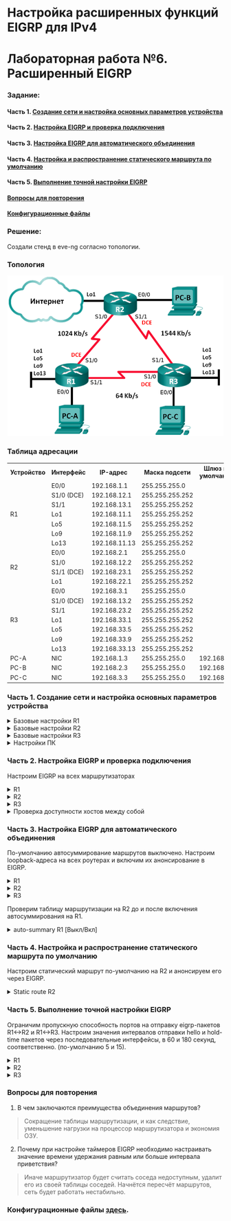 ﻿# Настройка расширенных функций EIGRP для IPv4
# Лабораторная работа №6. Расширенный EIGRP



### Задание:

#### Часть 1. [Создание сети и настройка основных параметров устройства](README.md#часть-1-создание-сети-инастройка-основных-параметров-устройства-1)

#### Часть 2. [Настройка EIGRP и проверка подключения](README.md#часть-2-настройка-eigrp-ипроверка-подключения-1)

#### Часть 3. [Настройка EIGRP для автоматического объединения](README.md#часть-3-настройка-eigrp-для-автоматического-объединения-1)

#### Часть 4. [Настройка и распространение статического маршрута по умолчанию](README.md#часть-4-настройка-ираспространение-статического-маршрута-по-умолчанию-1)

#### Часть 5. [Выполнение точной настройки EIGRP](README.md#часть-5-выполнение-точной-настройки-eigrp-1)

#### [Вопросы для повторения](README.md#вопросы-для-повторения-1)

#### [Конфигурационные файлы](README.md#конфигурационные-файлы-здесь)


### Решение:

Создали стенд в eve-ng согласно топологии.
### Топология
![network](network.png)

### Таблица адресации

<table>
  <tr>
    <th>Устройство</th>
    <th>Интерфейс</th>
    <th>IP-адрес</th>
    <th>Маска подсети</th>
    <th>Шлюз по умолчанию</th>
  </tr>
  <tr>
    <td rowspan="7">R1</td>
    <td>E0/0</td>
    <td>192.168.1.1</td>
    <td>255.255.255.0</td>
    <td rowspan="18"></td>
  </tr>
  <tr>
    <td>S1/0 (DCE)</td>
    <td>192.168.12.1</td>
    <td>255.255.255.252</td>
  </tr>
  <tr>
    <td>S1/1</td>
    <td>192.168.13.1</td>
    <td>255.255.255.252</td>
  </tr>
  <tr>
    <td>Lo1</td>
    <td>192.168.11.1</td>
    <td>255.255.255.252</td>
  </tr>
  <tr>
    <td>Lo5</td>
    <td>192.168.11.5</td>
    <td>255.255.255.252</td>
  </tr>
    <tr>
    <td>Lo9</td>
    <td>192.168.11.9</td>
    <td>255.255.255.252</td>
  </tr>
    <tr>
    <td>Lo13</td>
    <td>192.168.11.13</td>
    <td>255.255.255.252</td>
  </tr>

  <tr>
    <td rowspan="4">R2</td>
    <td>E0/0</td>
    <td>192.168.2.1</td>
    <td>255.255.255.0</td>
  </tr>
  <tr>
    <td>S1/0</td>
    <td>192.168.12.2</td>
    <td>255.255.255.252</td>
  </tr>
  <tr>
    <td>S1/1 (DCE)</td>
    <td>192.168.23.1</td>
    <td>255.255.255.252</td>
  </tr>
  <tr>
    <td>Lo1</td>
    <td>192.168.22.1</td>
    <td>255.255.255.252</td>
  </tr>
  <tr>
    <td rowspan="7">R3</td>
    <td>E0/0</td>
    <td>192.168.3.1</td>
    <td>255.255.255.0</td>
  </tr>
  <tr>
    <td>S1/0 (DCE)</td>
    <td>192.168.13.2</td>
    <td>255.255.255.252</td>
  </tr>
  <tr>
    <td>S1/1</td>
    <td>192.168.23.2</td>
    <td>255.255.255.252</td>
  </tr>
  <tr>
    <td>Lo1</td>
    <td>192.168.33.1</td>
    <td>255.255.255.252</td>
  </tr>
  <tr>
    <td>Lo5</td>
    <td>192.168.33.5</td>
    <td>255.255.255.252</td>
  </tr>
  <tr>
    <td>Lo9</td>
    <td>192.168.33.9</td>
    <td>255.255.255.252</td>
  </tr>
  <tr>
    <td>Lo13</td>
    <td>192.168.33.13</td>
    <td>255.255.255.252</td>
  </tr>
  <tr>
    <td>PC-A</td>
    <td>NIC</td>
    <td>192.168.1.3</td>
    <td>255.255.255.0</td>
    <td>192.168.1.1</td>
  </tr>
  <tr>
    <td>PC-B</td>
    <td>NIC</td>
    <td>192.168.2.3</td>
    <td>255.255.255.0</td>
    <td>192.168.2.1</td>
  </tr>
  <tr>
    <td>PC-C</td>
    <td>NIC</td>
    <td>192.168.3.3</td>
    <td>255.255.255.0</td>
    <td>192.168.3.1</td>
  </tr>
</table>

### Часть 1. Создание сети и настройка основных параметров устройства

<details>
 <summary>Базовые настройки R1</summary>

``` bash
Router>
Router>ena
Router#conf t
Router(config)#hostname R1
R1(config)#no logging console
R1(config)#no ip domain-lookup
R1(config)#service password-encryption 
R1(config)#enable secret class
R1(config)#line console 0
R1(config-line)#password cisco
R1(config-line)#logging synchronous
R1(config-line)#login
R1(config-line)#exit
R1(config)#line vty 0 4
R1(config-line)#password cisco
R1(config-line)#logging synchronous
R1(config-line)#login
R1(config-line)#exit
R1(config)#exit
R1#wr
Building configuration...
[OK]
R1#
R1#conf t
R1(config)#int e0/0
R1(config-if)#ip address 192.168.1.1 255.255.255.0
R1(config-if)#no shutdown
R1(config-if)#end
R1#
R1#conf t
R1(config)#int s1/0
R1(config-if)#ip address 192.168.12.1 255.255.255.252
Invalid address
R1(config-if)#clock rate 128000
R1(config-if)#no shutdown
R1(config-if)#end
R1#
R1#conf t
R1(config)#int s1/1
R1(config-if)#ip address 192.168.13.1 255.255.255.252
Invalid address
R1(config-if)#no shutdown
R1(config-if)#end
R1#wr
Building configuration...
[OK]
```
</details>

<details>
 <summary>Базовые настройки R2</summary>

``` bash
Router>
Router>ena
Router#conf t
Router(config)#hostname R2
R2(config)#no logging console
R2(config)#no ip domain-lookup
R2(config)#service password-encryption 
R2(config)#enable secret class
R2(config)#line console 0
R2(config-line)#password cisco
R2(config-line)#logging synchronous
R2(config-line)#login
R2(config-line)#exit
R2(config)#line vty 0 4
R2(config-line)#password cisco
R2(config-line)#logging synchronous
R2(config-line)#login
R2(config-line)#exit
R2(config)#exit
R2#wr
Building configuration...
[OK]
R2#
R2#conf t
R2(config)#int e0/0
R2(config-if)#ip address 192.168.2.1 255.255.255.0
R2(config-if)#no shutdown
R2(config-if)#end
R2#
R2#conf t
R2(config)#int s1/0
R2(config-if)#ip address 192.168.12.2 255.255.255.252
Invalid address
R2(config-if)#no shutdown
R2(config-if)#end
R2#
R2#conf t
R2(config)#int s1/1
R2(config-if)#ip address 192.168.23.1 255.255.255.252
Invalid address
R2(config-if)#clock rate 128000
R2(config-if)#no shutdown
R2(config-if)#end
R2#wr
Building configuration...
[OK]
```
</details>

<details>
 <summary>Базовые настройки R3</summary>

``` bash
Router>ena
Router#conf t
Router(config)#hostname R3
R3(config)#no logging console
R3(config)#no ip domain-lookup
R3(config)#service password-encryption 
R3(config)#enable secret class
R3(config)#line console 0
R3(config-line)#password cisco
R3(config-line)#logging synchronous
R3(config-line)#login
R3(config-line)#exit
R3(config)#line vty 0 4
R3(config-line)#password cisco
R3(config-line)#logging synchronous
R3(config-line)#login
R3(config-line)#exit
R3(config)#exit
R3#wr
Building configuration...
[OK]
R3#
R3#conf t
R3(config)#int e0/0
R3(config-if)#ip address 192.168.3.1 255.255.255.0
R3(config-if)#no shutdown
R3(config-if)#end
R3#
R3#conf t
R3(config)#int s1/0
R3(config-if)#ip address 192.168.13.2 255.255.255.252
Invalid address
R3(config-if)#clock rate 128000
R3(config-if)#no shutdown
R3(config-if)#end
R3#
R3#conf t
R3(config)#int s1/1
R3(config-if)#ip address 192.168.23.2 255.255.255.252
Invalid address
R3(config-if)#no shutdown
R3(config-if)#end
R3#wr
Building configuration...
[OK]
```
</details>

<details>
 <summary>Настройки ПК</summary>

PC-A
``` bash
VPCS> set pcname PC-A

PC-A> ip 192.168.1.3/24 192.168.1.1
Checking for duplicate address...
PC1 : 192.168.1.3 255.255.255.0 gateway 192.168.1.1
```
PC-B
``` bash
VPCS> set pcname PC-B

PC-B> ip 192.168.2.3/24 192.168.2.1
Checking for duplicate address...
PC1 : 192.168.2.3 255.255.255.0 gateway 192.168.2.1
```
PC-C
``` bash
VPCS> set pcname PC-C

PC-C> ip 192.168.3.3/24 192.168.3.1
Checking for duplicate address...
PC1 : 192.168.3.3 255.255.255.0 gateway 192.168.3.1
```
</details>

### Часть 2. Настройка EIGRP и проверка подключения

Настроим EIGRP на всех маршрутизаторах
<details>
 <summary>R1</summary>

``` bash
R1#conf t
R1(config)#router eigrp 1
R1(config-router)#network 192.168.1.0 0.0.0.255
R1(config-router)#network 192.168.12.0 0.0.0.3
R1(config-router)#network 192.168.13.0 0.0.0.3
R1(config-router)#passive-interface e0/0
R1(config)#exit
R1(config)#int s1/0
R1(config-if)#band
R1(config-if)#bandwidth 1024
R1(config-if)#int s1/1
R1(config-if)#band
R1(config-if)#bandwidth 64
R1(config-if)#end
R1#wr
```
</details>

<details>
 <summary>R2</summary>

``` bash
R2#conf t
R2(config)#router eigrp 1
R2(config-router)#network 192.168.2.0
R2(config-router)#network 192.168.12.0 0.0.0.3
R2(config-router)#network 192.168.23.0 0.0.0.3
R2(config-router)#passive-interface e0/0
R2(config-router)#exit
R2(config)#int s1/0
R2(config-if)#band
R2(config-if)#bandwidth 1024
R2(config-if)#int s1/1
R2(config-if)#band
R2(config-if)#bandwidth 1544
R2(config-if)#end
R2#wr
```
</details>

<details>
 <summary>R3</summary>

``` bash
R3#conf t
R3(config)#router eigrp 1
R3(config-router)#network 192.168.3.0
R3(config-router)#network 192.168.13.0 0.0.0.3
R3(config-router)#network 192.168.23.0 0.0.0.3
R3(config-router)#passive-interface e0/0
R3(config-router)#exit
R3(config)#int s1/0
R3(config-if)#band
R3(config-if)#bandwidth 64
R3(config-if)#int s1/1
R3(config-if)#band
R3(config-if)#bandwidth 1544
R3(config-if)#end
R3#wr
```
</details>

<details>
 <summary>Проверка доступности хостов между собой</summary>

![ping](ping.png)
</details>

### Часть 3. Настройка EIGRP для автоматического объединения

По-умолчанию автосуммирование маршрутов выключено.
Настроим loopback-адреса на всех роутерах и включим их анонсирование в EIGRP.

<details>
 <summary>R1</summary>

``` bash
R1#conf t
R1(config)#int Lo1
R1(config-if)#ip address 192.168.11.1 255.255.255.252
R1(config-if)#no shutdown
R1(config-if)#end
R1#conf t
R1(config)#int Lo5
R1(config-if)#ip address 192.168.11.5 255.255.255.252
R1(config-if)#no shutdown
R1(config-if)#end
R1#conf t
R1(config)#int Lo9
R1(config-if)#ip address 192.168.11.9 255.255.255.252
R1(config-if)#no shutdown
R1(config-if)#end
R1#conf t
R1(config)#int Lo13
R1(config-if)#ip address 192.168.11.13 255.255.255.252
R1(config-if)#no shutdown
R1(config-if)#end
R1#conf t
R1(config)#router eigrp 1
R1(config-router)#network 192.168.11.0 0.0.0.3
R1(config-router)#network 192.168.11.5 0.0.0.3
R1(config-router)#network 192.168.11.9 0.0.0.3
R1(config-router)#network 192.168.11.13 0.0.0.3
R1(config-router)#end
R1#wr
```
</details>

<details>
 <summary>R2</summary>

``` bash
R2#conf t
R2(config)#int Lo1
R2(config-if)#ip address 192.168.22.1 255.255.255.252
R2(config-if)#no shutdown
R2(config-if)#end
R2#conf t
R2(config)#router eigrp 1
R2(config-router)#network 192.168.22.0 0.0.0.3
R2#wr
```
</details>

<details>
 <summary>R3</summary>

``` bash
R3#conf t
R3(config)#int Lo1
R3(config-if)#ip address 192.168.33.1 255.255.255.252
R3(config-if)#no shutdown
R3(config-if)#end
R3#conf t
R3(config)#int Lo5
R3(config-if)#ip address 192.168.33.5 255.255.255.252
R3(config-if)#no shutdown
R3(config-if)#end
R3#conf t
R3(config)#int Lo9
R3(config-if)#ip address 192.168.33.9 255.255.255.252
R3(config-if)#no shutdown
R3(config-if)#end
R3#conf t
R3(config)#int Lo13
R3(config-if)#ip address 192.168.33.13 255.255.255.252
R3(config-if)#no shutdown
R3(config-if)#end
R3#conf t
R3(config)#router eigrp 1
R3(config-router)#network 192.168.33.0 0.0.0.3
R3(config-router)#network 192.168.33.5 0.0.0.3
R3(config-router)#network 192.168.33.9 0.0.0.3
R3(config-router)#network 192.168.33.13 0.0.0.3
R3#wr
```
</details>

Проверим таблицу маршрутизации на R2 до и после включения автосуммирования на R1.

<details>
 <summary>auto-summary R1 [Выкл/Вкл]</summary>

Выкл

``` bash
R2#sh ip route eigrp | incl 192.168.11
      192.168.11.0/30 is subnetted, 4 subnets
D        192.168.11.0 [90/3139840] via 192.168.12.1, 00:02:41, Serial1/0
D        192.168.11.4 [90/3139840] via 192.168.12.1, 00:02:41, Serial1/0
D        192.168.11.8 [90/3139840] via 192.168.12.1, 00:02:41, Serial1/0
D        192.168.11.12 [90/3139840] via 192.168.12.1, 00:02:41, Serial1/0
```
Вкл
``` bash
R2#sh ip route eigrp | incl 192.168.11
D     192.168.11.0/24 [90/3139840] via 192.168.12.1, 00:00:14, Serial1/0
```
</details>

### Часть 4. Настройка и распространение статического маршрута по умолчанию

Настроим статический маршрут по-умолчанию на R2 и анонсируем его через EIGRP.

<details>
 <summary>Static route R2</summary>

``` bash
R2(config)#ip route 0.0.0.0 0.0.0.0 Lo1

R2(config)#router eigrp 1
R2(config-router)#redistribute static

R2#sh ip protocols | sec Redi
  Redistributing: static

R2#sh ip protocols | sec Distan
      Distance: internal 90 external 170
    Gateway         Distance      Last Update
  Distance: internal 90 external 170

```
</details>

### Часть 5. Выполнение точной настройки EIGRP

Ограничим пропускную способность портов на отправку eigrp-пакетов R1<->R2 и R1<->R3.
Настроим значения интервалов отправки hello и hold-time пакетов через последовательные интерфейсы, в 60 и 180 секунд, соответственно. (по-умолчанию 5 и 15).

<details>
 <summary>R1</summary>

``` bash
R1#conf t
R1(config)#int s1/0
R1(config-if)#ip bandwidth-percent eigrp 1 75
R1(config)#int s1/1
R1(config-if)#ip bandwidth-percent eigrp 1 40
R1(config)#int s1/0
R1(config-if)#ip hello-interval eigrp 1 60
R1(config-if)#ip hold-time eigrp 1 180
R1(config)#int s1/1
R1(config-if)#ip hello-interval eigrp 1 60
R1(config-if)#ip hold-time eigrp 1 180
R1(config-if)#end

```
</details>

<details>
 <summary>R2</summary>

``` bash
R2#conf t
R2(config)#int s1/0
R2(config-if)#ip bandwidth-percent eigrp 1 75
R2(config)#int s1/0
R2(config-if)#ip hello-interval eigrp 1 60
R2(config-if)#ip hold-time eigrp 1 180
R2(config-if)#int s1/1
R2(config-if)#ip hello-interval eigrp 1 60
R2(config-if)#ip hold-time eigrp 1 180
R2(config-if)#end
R2#wr

```
</details>

<details>
 <summary>R3</summary>

``` bash
R3(config)#int s1/0
R3(config-if)#ip bandwidth-percent eigrp 1 40
R3(config)#int s1/0
R3(config-if)#ip hello-interval eigrp 1 60
R3(config-if)#ip hold-time eigrp 1 180
R3(config-if)#int s1/1
R3(config-if)#ip hello-interval eigrp 1 60
R3(config-if)#ip hold-time eigrp 1 180
```
</details>

### Вопросы для повторения

1. В чем заключаются преимущества объединения маршрутов?
> Сокращение таблицы маршрутизации, и как следствие, уменьшение нагрузки на процессор маршрутизатора и экономия ОЗУ.

2. Почему при настройке таймеров EIGRP необходимо настраивать значение времени удержания равным или больше интервала приветствия?
> Иначе маршрутизатор будет считать соседа недоступным, удалит его из своей таблицы соседей. Начнётся пересчёт маршрутов, сеть будет работать нестабильно.

### Конфигурационные файлы [здесь](config/).